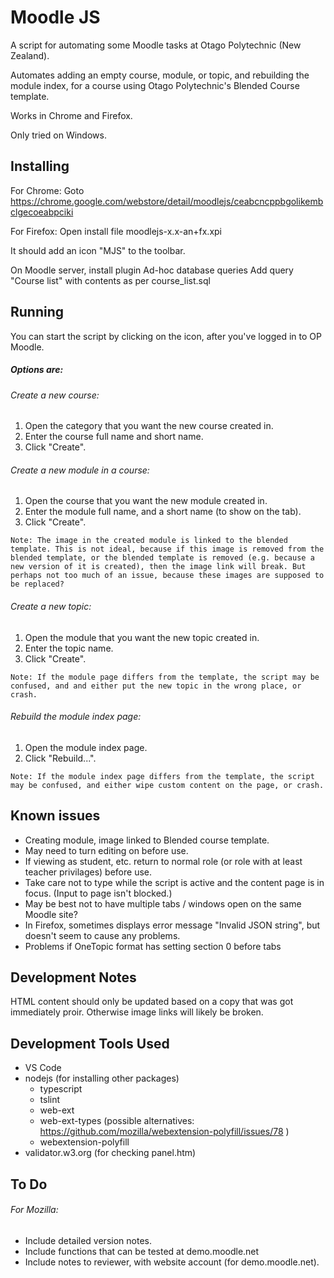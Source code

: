 # Moodle JS

A script for automating some Moodle tasks at Otago Polytechnic (New Zealand).

Automates adding an empty course, module, or topic, and rebuilding the module index, for a course using Otago Polytechnic's Blended Course template.

Works in Chrome and Firefox.

Only tried on Windows.


## Installing

For Chrome: Goto https://chrome.google.com/webstore/detail/moodlejs/ceabcncppbgolikembclgecoeabpciki

For Firefox: Open install file moodlejs-x.x-an+fx.xpi

It should add an icon "MJS" to the toolbar.

On Moodle server, install plugin Ad-hoc database queries
Add query "Course list" with contents as per course_list.sql

## Running

You can start the script by clicking on the icon, after you've logged in to OP Moodle.

##### Options are:

###### Create a new course:

1. Open the category that you want the new course created in.
2. Enter the course full name and short name.
3. Click "Create".

###### Create a new module in a course:

1. Open the course that you want the new module created in.
2. Enter the module full name, and a short name (to show on the tab).
3. Click "Create".

`Note: The image in the created module is linked to the blended template. This is not ideal, because if this image is removed from the blended template, or the blended template is removed (e.g. because a new version of it is created), then the image link will break. But perhaps not too much of an issue, because these images are supposed to be replaced?`

###### Create a new topic:

1. Open the module that you want the new topic created in.
2. Enter the topic name.
3. Click "Create".

`Note: If the module page differs from the template, the script may be confused, and and either put the new topic in the wrong place, or crash.`

###### Rebuild the module index page:

1. Open the module index page.
2. Click "Rebuild...".

`Note: If the module index page differs from the template, the script may be confused, and either wipe custom content on the page, or crash.`


## Known issues

* Creating module, image linked to Blended course template.
* May need to turn editing on before use.
* If viewing as student, etc. return to normal role (or role with at least teacher privilages) before use.
* Take care not to type while the script is active and the content page is in focus.  (Input to page isn't blocked.)
* May be best not to have multiple tabs / windows open on the same Moodle site?
* In Firefox, sometimes displays error message "Invalid JSON string", but doesn't seem to cause any problems.
* Problems if OneTopic format has setting section 0 before tabs


## Development Notes

HTML content should only be updated based on a copy that was got immediately proir.
Otherwise image links will likely be broken.


## Development Tools Used

* VS Code
* nodejs (for installing other packages)
  * typescript
  * tslint
  * web-ext
  * web-ext-types (possible alternatives: https://github.com/mozilla/webextension-polyfill/issues/78 )
  * webextension-polyfill
* validator.w3.org (for checking panel.htm)


## To Do

###### For Mozilla:
* Include detailed version notes.
* Include functions that can be tested at demo.moodle.net
* Include notes to reviewer, with website account (for demo.moodle.net).